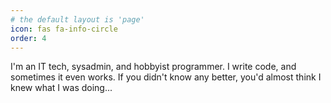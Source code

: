 ```yaml
---
# the default layout is 'page'
icon: fas fa-info-circle
order: 4
---
```


I'm an IT tech, sysadmin, and hobbyist programmer. I write code, and sometimes it even works. If you didn't know any better, you'd almost think I knew what I was doing...
